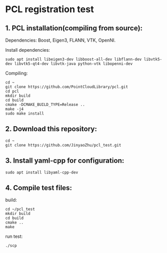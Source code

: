 # PCL registration test

## 1. PCL installation(compiling from source):

Dependencies:
Boost, Eigen3, FLANN, VTK, OpenNI.

Install dependencies:
```
sudo apt install libeigen3-dev libboost-all-dev libflann-dev libvtk5-dev libvtk5-qt4-dev libvtk-java python-vtk libopenni-dev 
```

Compiling:
```
cd ~
git clone https://github.com/PointCloudLibrary/pcl.git
cd pcl
mkdir build
cd build
cmake -DCMAKE_BUILD_TYPE=Release ..
make -j4
sudo make install
```

## 2. Download this repository:
```
cd ~
git clone https://github.com/JinyaoZhu/pcl_test.git
```

## 3. Install yaml-cpp for configuration:
```
sudo apt install libyaml-cpp-dev 
```

## 4. Compile test files:
build:
```
cd ~/pcl_test
mkdir build
cd build
cmake ..
make
```
run test:
```
./scp
```
